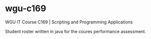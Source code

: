 # wgu-c169
WGU IT Course C169 | Scripting and Programming Applications

Student roster written in java for the coures performance assessment.

